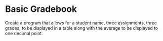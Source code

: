 # Basic Gradebook
Create a program that allows for a student name, three assignments, three grades, to be displayed in a table along with the average to be displayed to one decimal point.
